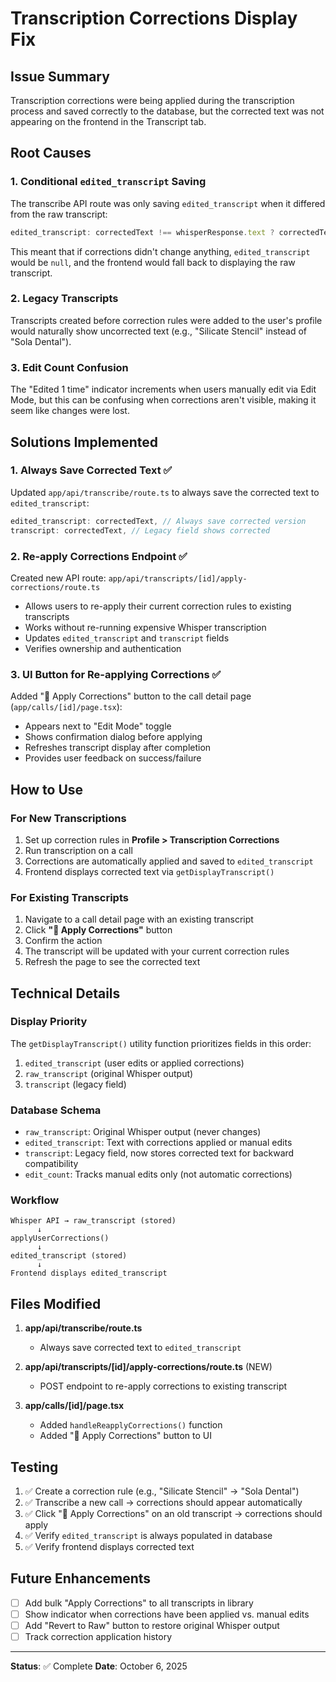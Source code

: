 # Transcription Corrections Display Fix

## Issue Summary

Transcription corrections were being applied during the transcription process and saved correctly to the database, but the corrected text was not appearing on the frontend in the Transcript tab.

## Root Causes

### 1. **Conditional `edited_transcript` Saving**
The transcribe API route was only saving `edited_transcript` when it differed from the raw transcript:
```typescript
edited_transcript: correctedText !== whisperResponse.text ? correctedText : undefined
```

This meant that if corrections didn't change anything, `edited_transcript` would be `null`, and the frontend would fall back to displaying the raw transcript.

### 2. **Legacy Transcripts**
Transcripts created before correction rules were added to the user's profile would naturally show uncorrected text (e.g., "Silicate Stencil" instead of "Sola Dental").

### 3. **Edit Count Confusion**
The "Edited 1 time" indicator increments when users manually edit via Edit Mode, but this can be confusing when corrections aren't visible, making it seem like changes were lost.

## Solutions Implemented

### 1. **Always Save Corrected Text** ✅
Updated `app/api/transcribe/route.ts` to always save the corrected text to `edited_transcript`:
```typescript
edited_transcript: correctedText, // Always save corrected version
transcript: correctedText, // Legacy field shows corrected
```

### 2. **Re-apply Corrections Endpoint** ✅
Created new API route: `app/api/transcripts/[id]/apply-corrections/route.ts`
- Allows users to re-apply their current correction rules to existing transcripts
- Works without re-running expensive Whisper transcription
- Updates `edited_transcript` and `transcript` fields
- Verifies ownership and authentication

### 3. **UI Button for Re-applying Corrections** ✅
Added "🔄 Apply Corrections" button to the call detail page (`app/calls/[id]/page.tsx`):
- Appears next to "Edit Mode" toggle
- Shows confirmation dialog before applying
- Refreshes transcript display after completion
- Provides user feedback on success/failure

## How to Use

### For New Transcriptions
1. Set up correction rules in **Profile > Transcription Corrections**
2. Run transcription on a call
3. Corrections are automatically applied and saved to `edited_transcript`
4. Frontend displays corrected text via `getDisplayTranscript()`

### For Existing Transcripts
1. Navigate to a call detail page with an existing transcript
2. Click **"🔄 Apply Corrections"** button
3. Confirm the action
4. The transcript will be updated with your current correction rules
5. Refresh the page to see the corrected text

## Technical Details

### Display Priority
The `getDisplayTranscript()` utility function prioritizes fields in this order:
1. `edited_transcript` (user edits or applied corrections)
2. `raw_transcript` (original Whisper output)
3. `transcript` (legacy field)

### Database Schema
- `raw_transcript`: Original Whisper output (never changes)
- `edited_transcript`: Text with corrections applied or manual edits
- `transcript`: Legacy field, now stores corrected text for backward compatibility
- `edit_count`: Tracks manual edits only (not automatic corrections)

### Workflow
```
Whisper API → raw_transcript (stored)
      ↓
applyUserCorrections()
      ↓
edited_transcript (stored)
      ↓
Frontend displays edited_transcript
```

## Files Modified

1. **app/api/transcribe/route.ts**
   - Always save corrected text to `edited_transcript`

2. **app/api/transcripts/[id]/apply-corrections/route.ts** (NEW)
   - POST endpoint to re-apply corrections to existing transcript

3. **app/calls/[id]/page.tsx**
   - Added `handleReapplyCorrections()` function
   - Added "🔄 Apply Corrections" button to UI

## Testing

1. ✅ Create a correction rule (e.g., "Silicate Stencil" → "Sola Dental")
2. ✅ Transcribe a new call → corrections should appear automatically
3. ✅ Click "🔄 Apply Corrections" on an old transcript → corrections should apply
4. ✅ Verify `edited_transcript` is always populated in database
5. ✅ Verify frontend displays corrected text

## Future Enhancements

- [ ] Add bulk "Apply Corrections" to all transcripts in library
- [ ] Show indicator when corrections have been applied vs. manual edits
- [ ] Add "Revert to Raw" button to restore original Whisper output
- [ ] Track correction application history

---

**Status**: ✅ Complete
**Date**: October 6, 2025

